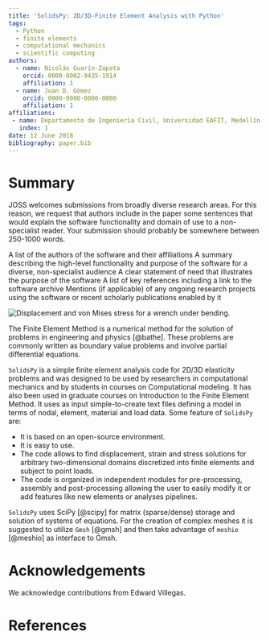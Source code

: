 ```yaml
---
title: 'SolidsPy: 2D/3D-Finite Element Analysis with Python'
tags:
  - Python
  - finite elements
  - computational mechanics
  - scientific computing
authors:
  - name: Nicolás Guarín-Zapata
    orcid: 0000-0002-9435-1914
    affiliation: 1
  - name: Juan D. Gómez
    orcid: 0000-0000-0000-0000
    affiliation: 1
affiliations:
 - name: Departamento de Ingeniería Civil, Universidad EAFIT, Medellín-Colombia
   index: 1
date: 12 June 2018
bibliography: paper.bib
---
```


# Summary


JOSS welcomes submissions from broadly diverse research areas. For this reason, we request that authors include in the paper some sentences that would explain the software functionality and domain of use to a non-specialist reader. Your submission should probably be somewhere between 250-1000 words.

   A list of the authors of the software and their affiliations
   A summary describing the high-level functionality and purpose of the software for a diverse, non-specialist audience
   A clear statement of need that illustrates the purpose of the software
   A list of key references including a link to the software archive
   Mentions (if applicable) of any ongoing research projects using the software or recent scholarly publications enabled by it


![Displacement and von Mises stress for a wrench under bending.](wrench.png)

The Finite Element Method is a numerical method for the solution of  problems in engineering and physics [@bathe]. These problems are commonly written as boundary value problems and involve partial differential equations.

``SolidsPy`` is a simple finite element analysis code for 2D/3D elasticity problems and was designed to be used by researchers in computational mechanics and by
students in courses on Computational modeling. It has also been used in graduate
courses on Introduction to the Finite Element Method. It uses as input simple-to-create text files defining a model in terms of nodal, element, material and load data. Some feature of ``SolidsPy`` are:
- It is based on an open-source environment.
- It is easy to use.
- The code allows to find displacement, strain and stress solutions for arbitrary two-dimensional domains discretized into finite elements and subject to point loads.
- The code is organized in independent modules for pre-processing, assembly and post-processing allowing the user to easily modify it or add features like new elements or analyses pipelines.

``SolidsPy`` uses SciPy [@scipy] for matrix (sparse/dense) storage and solution of systems of equations. For the creation of complex meshes it is suggested to utilize ``Gmsh`` [@gmsh] and then take advantage of ``meshio`` [@meshio] as interface to Gmsh.


# Acknowledgements

We acknowledge contributions from Edward Villegas.


# References
